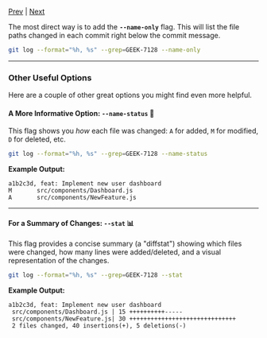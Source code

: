 [Prev](/page-07.md) | [Next](/page-09.md)

The most direct way is to add the **`--name-only`** flag. This will list the file paths changed in each commit right below the commit message.

```bash
git log --format="%h, %s" --grep=GEEK-7128 --name-only
```

-----

### Other Useful Options

Here are a couple of other great options you might find even more helpful.

#### A More Informative Option: `--name-status` 📁

This flag shows you *how* each file was changed: `A` for added, `M` for modified, `D` for deleted, etc.

```bash
git log --format="%h, %s" --grep=GEEK-7128 --name-status
```

**Example Output:**

```
a1b2c3d, feat: Implement new user dashboard
M       src/components/Dashboard.js
A       src/components/NewFeature.js
```

-----

#### For a Summary of Changes: `--stat` 📊

This flag provides a concise summary (a "diffstat") showing which files were changed, how many lines were added/deleted, and a visual representation of the changes.

```bash
git log --format="%h, %s" --grep=GEEK-7128 --stat
```

**Example Output:**

```
a1b2c3d, feat: Implement new user dashboard
 src/components/Dashboard.js | 15 ++++++++++-----
 src/components/NewFeature.js| 30 ++++++++++++++++++++++++++++++
 2 files changed, 40 insertions(+), 5 deletions(-)
```